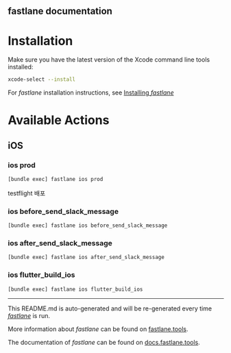 fastlane documentation
----

# Installation

Make sure you have the latest version of the Xcode command line tools installed:

```sh
xcode-select --install
```

For _fastlane_ installation instructions, see [Installing _fastlane_](https://docs.fastlane.tools/#installing-fastlane)

# Available Actions

## iOS

### ios prod

```sh
[bundle exec] fastlane ios prod
```

testflight 배포

### ios before_send_slack_message

```sh
[bundle exec] fastlane ios before_send_slack_message
```



### ios after_send_slack_message

```sh
[bundle exec] fastlane ios after_send_slack_message
```



### ios flutter_build_ios

```sh
[bundle exec] fastlane ios flutter_build_ios
```



----

This README.md is auto-generated and will be re-generated every time [_fastlane_](https://fastlane.tools) is run.

More information about _fastlane_ can be found on [fastlane.tools](https://fastlane.tools).

The documentation of _fastlane_ can be found on [docs.fastlane.tools](https://docs.fastlane.tools).
